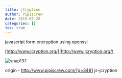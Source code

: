 ```yaml
---
title: jCryption
author: PipisCrew
date: 2015-07-28
categories: []
toc: true
---
```


javascript form encryption using openssl

[http://www.jcryption.org/](http://www.jcryption.org/)

![](https://www.pipiscrew.com/wp-content/uploads/2015/07/snap137.png "snap137")

origin - http://www.pipiscrew.com/?p=3481 js-jcryption